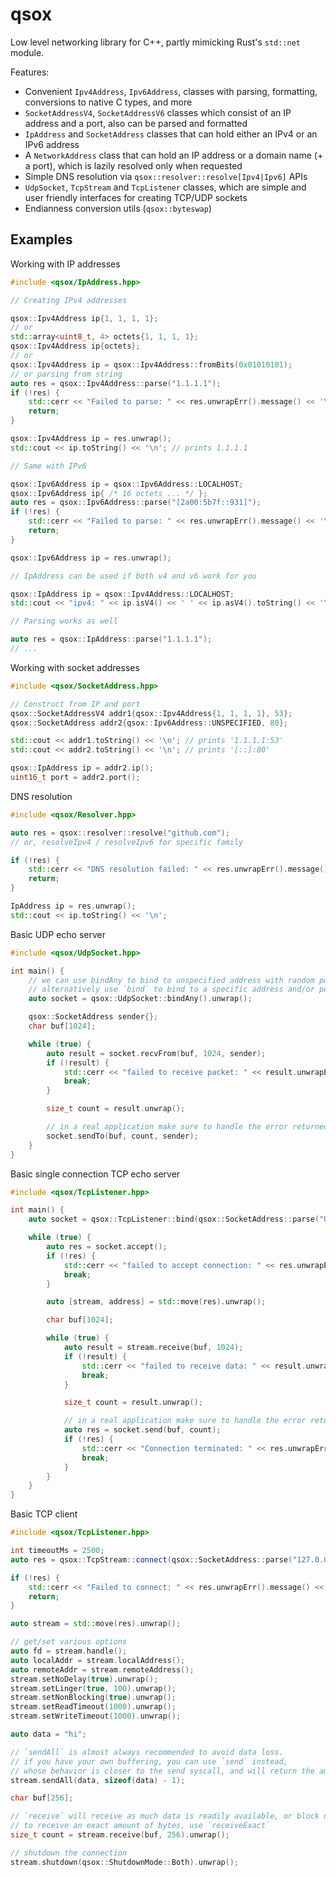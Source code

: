 # qsox

Low level networking library for C++, partly mimicking Rust's `std::net` module.

Features:

* Convenient `Ipv4Address`, `Ipv6Address`, classes with parsing, formatting, conversions to native C types, and more
* `SocketAddressV4`, `SocketAddressV6` classes which consist of an IP address and a port, also can be parsed and formatted
* `IpAddress` and `SocketAddress` classes that can hold either an IPv4 or an IPv6 address
* A `NetworkAddress` class that can hold an IP address or a domain name (+ a port), which is lazily resolved only when requested
* Simple DNS resolution via `qsox::resolver::resolve[Ipv4|Ipv6]` APIs
* `UdpSocket`, `TcpStream` and `TcpListener` classes, which are simple and user friendly interfaces for creating TCP/UDP sockets
* Endianness conversion utils (`qsox::byteswap`)

## Examples

Working with IP addresses

```cpp
#include <qsox/IpAddress.hpp>

// Creating IPv4 addresses

qsox::Ipv4Address ip{1, 1, 1, 1};
// or
std::array<uint8_t, 4> octets{1, 1, 1, 1};
qsox::Ipv4Address ip{octets};
// or
qsox::Ipv4Address ip = qsox::Ipv4Address::fromBits(0x01010101);
// or parsing from string
auto res = qsox::Ipv4Address::parse("1.1.1.1");
if (!res) {
    std::cerr << "Failed to parse: " << res.unwrapErr().message() << '\n';
    return;
}

qsox::Ipv4Address ip = res.unwrap();
std::cout << ip.toString() << '\n'; // prints 1.1.1.1

// Same with IPv6

qsox::Ipv6Address ip = qsox::Ipv6Address::LOCALHOST;
qsox::Ipv6Address ip{ /* 16 octets ... */ };
auto res = qsox::Ipv6Address::parse("[2a00:5b7f::931]");
if (!res) {
    std::cerr << "Failed to parse: " << res.unwrapErr().message() << '\n';
    return;
}

qsox::Ipv6Address ip = res.unwrap();

// IpAddress can be used if both v4 and v6 work for you

qsox::IpAddress ip = qsox::Ipv4Address::LOCALHOST;
std::cout << "ipv4: " << ip.isV4() << ' ' << ip.asV4().toString() << '\n';

// Parsing works as well

auto res = qsox::IpAddress::parse("1.1.1.1");
// ...
```

Working with socket addresses

```cpp
#include <qsox/SocketAddress.hpp>

// Construct from IP and port
qsox::SocketAddressV4 addr1{qsox::Ipv4Address{1, 1, 1, 1}, 53};
qsox::SocketAddress addr2{qsox::Ipv6Address::UNSPECIFIED, 80};

std::cout << addr1.toString() << '\n'; // prints '1.1.1.1:53'
std::cout << addr2.toString() << '\n'; // prints '[::]:80'

qsox::IpAddress ip = addr2.ip();
uint16_t port = addr2.port();
```

DNS resolution

```cpp
#include <qsox/Resolver.hpp>

auto res = qsox::resolver::resolve("github.com");
// or, resolveIpv4 / resolveIpv6 for specific family

if (!res) {
    std::cerr << "DNS resolution failed: " << res.unwrapErr().message() << '\n';
    return;
}

IpAddress ip = res.unwrap();
std::cout << ip.toString() << '\n';
```

Basic UDP echo server

```cpp
#include <qsox/UdpSocket.hpp>

int main() {
    // we can use bindAny to bind to unspecified address with random port,
    // alternatively use `bind` to bind to a specific address and/or port
    auto socket = qsox::UdpSocket::bindAny().unwrap();

    qsox::SocketAddress sender{};
    char buf[1024];

    while (true) {
        auto result = socket.recvFrom(buf, 1024, sender);
        if (!result) {
            std::cerr << "failed to receive packet: " << result.unwrapErr().message() << '\n';
            break;
        }

        size_t count = result.unwrap();

        // in a real application make sure to handle the error returned!
        socket.sendTo(buf, count, sender);
    }
}
```

Basic single connection TCP echo server

```cpp
#include <qsox/TcpListener.hpp>

int main() {
    auto socket = qsox::TcpListener::bind(qsox::SocketAddress::parse("0.0.0.0:4000").unwrap());

    while (true) {
        auto res = socket.accept();
        if (!res) {
            std::cerr << "failed to accept connection: " << res.unwrapErr().message() << '\n';
            break;
        }

        auto [stream, address] = std::move(res).unwrap();

        char buf[1024];

        while (true) {
            auto result = stream.receive(buf, 1024);
            if (!result) {
                std::cerr << "failed to receive data: " << result.unwrapErr().message() << '\n';
                break;
            }

            size_t count = result.unwrap();

            // in a real application make sure to handle the error returned!
            auto res = socket.send(buf, count);
            if (!res) {
                std::cerr << "Connection terminated: " << res.unwrapErr().message() << std::endl;
                break;
            }
        }
    }
}
```

Basic TCP client

```cpp
#include <qsox/TcpListener.hpp>

int timeoutMs = 2500;
auto res = qsox::TcpStream::connect(qsox::SocketAddress::parse("127.0.0.1:4000").unwrap(), timeoutMs);

if (!res) {
    std::cerr << "Failed to connect: " << res.unwrapErr().message() << '\n';
    return;
}

auto stream = std::move(res).unwrap();

// get/set various options
auto fd = stream.handle();
auto localAddr = stream.localAddress();
auto remoteAddr = stream.remoteAddress();
stream.setNoDelay(true).unwrap();
stream.setLinger(true, 100).unwrap();
stream.setNonBlocking(true).unwrap();
stream.setReadTimeout(1000).unwrap();
stream.setWriteTimeout(1000).unwrap();

auto data = "hi";

// `sendAll` is almost always recommended to avoid data loss.
// if you have your own buffering, you can use `send` instead,
// whose behavior is closer to the send syscall, and will return the amount of bytes written
stream.sendAll(data, sizeof(data) - 1);

char buf[256];

// `receive` will receive as much data is readily available, or block until a packet arrives (unless nonBlocking is enabled)
// to receive an exact amount of bytes, use `receiveExact`
size_t count = stream.receive(buf, 256).unwrap();

// shutdown the connection
stream.shutdown(qsox::ShutdownMode::Both).unwrap();
```